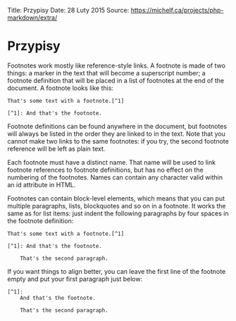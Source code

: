Title: 		Przypisy
Date: 		28 Luty 2015
Source:     https://michelf.ca/projects/php-markdown/extra/

# Przypisy

Footnotes work mostly like reference-style links. A footnote is made of two things: a marker in the text that will become a superscript number; a footnote definition that will be placed in a list of footnotes at the end of the document. A footnote looks like this:

```
That's some text with a footnote.[^1]

[^1]: And that's the footnote.
```

Footnote definitions can be found anywhere in the document, but footnotes will always be listed in the order they are linked to in the text. Note that you cannot make two links to the same footnotes: if you try, the second footnote reference will be left as plain text.

Each footnote must have a distinct name. That name will be used to link footnote references to footnote definitions, but has no effect on the numbering of the footnotes. Names can contain any character valid within an id attribute in HTML.

Footnotes can contain block-level elements, which means that you can put multiple paragraphs, lists, blockquotes and so on in a footnote. It works the same as for list items: just indent the following paragraphs by four spaces in the footnote definition:

```
That's some text with a footnote.[^1]

[^1]: And that's the footnote.

    That's the second paragraph.
```

If you want things to align better, you can leave the first line of the footnote empty and put your first paragraph just below:

```
[^1]:
    And that's the footnote.

    That's the second paragraph.
```